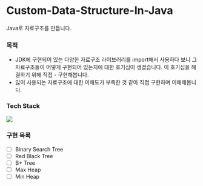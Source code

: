 # Custom-Data-Structure-In-Java
Java로 자료구조를 만듭니다.

### 목적
- JDK에 구현되어 있는 다양한 자료구조 라이브러리를 import해서 사용하다 보니 그 자료구조들이 어떻게 구현되어 있는지에 대한 호기심이 생겼습니다. 이 호기심을 해결하기 위해 직접 - 구현해봅니다.
- 많이 사용되는 자료구조에 대한 이해도가 부족한 것 같아 직접 구현하며 이해해봅니다.

### Tech Stack
<img src="https://img.shields.io/badge/Java11-007396?style=flat-square&logoColor=white"/>

### 구현 목록
- [ ] Binary Search Tree
- [ ] Red Black Tree
- [ ] B+ Tree
- [ ] Max Heap
- [ ] Min Heap
